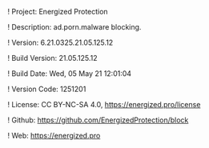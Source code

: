 ! Project: Energized Protection

! Description: ad.porn.malware blocking.

! Version: 6.21.0325.21.05.125.12

! Build Version: 21.05.125.12

! Build Date: Wed, 05 May 21 12:01:04

! Version Code: 1251201

! License: CC BY-NC-SA 4.0, https://energized.pro/license

! Github: https://github.com/EnergizedProtection/block

! Web: https://energized.pro
